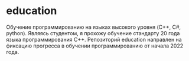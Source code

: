 # education
Обучение программированию на языках высокого уровня (C++, С#, python). 
Являясь студентом, я прохожу обучение стандарту 20 года языка программирования C++. Репозиторий education направлен на фиксацию прогресса в обучении программированию от начала 2022 года. 